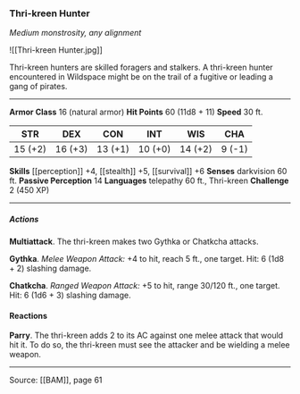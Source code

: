 ### Thri-kreen Hunter
_Medium monstrosity, any alignment_

![[Thri-kreen Hunter.jpg]]

Thri-kreen hunters are skilled foragers and stalkers. A thri-kreen hunter encountered in Wildspace might be on the trail of a fugitive or leading a gang of pirates.




---

**Armor Class** 16 (natural armor)
**Hit Points** 60 (11d8 + 11)
**Speed** 30 ft.

| STR     | DEX     | CON     | INT     | WIS     | CHA     |
|---------|---------|---------|---------|---------|---------|
| 15 (+2) | 16 (+3) | 13 (+1) | 10 (+0) | 14 (+2) | 9 (-1) |

**Skills** [[perception]] +4, [[stealth]] +5, [[survival]] +6
**Senses** darkvision 60 ft.
**Passive Perception** 14
**Languages** telepathy 60 ft., Thri-kreen
**Challenge** 2 (450 XP)

---

##### Actions
**Multiattack**. The thri-kreen makes two Gythka or Chatkcha attacks.

**Gythka**. _Melee Weapon Attack:_ +4 to hit, reach 5 ft., one target. Hit: 6 (1d8 + 2) slashing damage.

**Chatkcha**. _Ranged Weapon Attack:_ +5 to hit, range 30/120 ft., one target. Hit: 6 (1d6 + 3) slashing damage.

#### Reactions
**Parry**. The thri-kreen adds 2 to its AC against one melee attack that would hit it. To do so, the thri-kreen must see the attacker and be wielding a melee weapon.


---

Source: [[BAM]], page 61